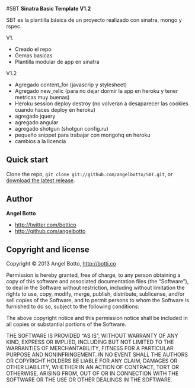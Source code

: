 #SBT
**Sinatra Basic Template V1.2**

SBT es la plantilla básica de un proyecto realizado con sinatra, mongo y rspec.

V1.
+ Creado el repo
+ Gemas basicas
+ Plantilla modular de app en sinatra


V1.2 
+ Agregado content_for (javascrip y stylesheet)
+ Agregado new_relic (para no dejar dormir la app en heroku y tener metricas muy buenas)
+ Heroku session deploy destroy (no volveran a desaparecer las cookies cuando haces deploy en heroku)
+ agregado jquery
+ agregado angular
+ agregado shotgun (shotgun config.ru)
+ pequeño snippet para trabajar con mongohq en heroku
+ cambios a la licencia

Quick start
-----------

Clone the repo, `git clone git://github.com/angelbotto/SBT.git`, or [download the latest release](https://github.com/angelbotto/SBT/zipball/master).


Author
-----------

**Angel Botto**

+ http://twitter.com/bottico
+ http://github.com/angelbotto


Copyright and license
---------------------

Copyright © 2013 Angel Botto, http://botti.co

Permission is hereby granted, free of charge, to any person obtaining a copy of this software and associated documentation files (the “Software”), to deal in the Software without restriction, including without limitation the rights to use, copy, modify, merge, publish, distribute, sublicense, and/or sell copies of the Software, and to permit persons to whom the Software is furnished to do so, subject to the following conditions:

The above copyright notice and this permission notice shall be included in all copies or substantial portions of the Software.

THE SOFTWARE IS PROVIDED “AS IS”, WITHOUT WARRANTY OF ANY KIND, EXPRESS OR IMPLIED, INCLUDING BUT NOT LIMITED TO THE WARRANTIES OF MERCHANTABILITY, FITNESS FOR A PARTICULAR PURPOSE AND NONINFRINGEMENT. IN NO EVENT SHALL THE AUTHORS OR COPYRIGHT HOLDERS BE LIABLE FOR ANY CLAIM, DAMAGES OR OTHER LIABILITY, WHETHER IN AN ACTION OF CONTRACT, TORT OR OTHERWISE, ARISING FROM, OUT OF OR IN CONNECTION WITH THE SOFTWARE OR THE USE OR OTHER DEALINGS IN THE SOFTWARE.